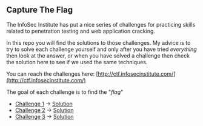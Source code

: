 Capture The Flag
----

The InfoSec Institute has put a nice series of challenges for practicing skills related to penetration testing and web application cracking.

In this repo you will find the solutions to those challenges. My advice is to try to solve each challenge yourself and only after you have tried _everything_ then look at the answer, or when you have solved a challenge then check the solution here to see if we used the same techniques.

You can reach the challenges here: [http://ctf.infosecinstitute.com/](http://ctf.infosecinstitute.com/)

The goal of each challenge is to find the "_flag_"
* [Challenge 1](http://ctf.infosecinstitute.com/levelone.php) -> [Solution](https://github.com/purefan/bilious-weasel/blob/master/ch01/Readme.md)
* [Challenge 2](http://ctf.infosecinstitute.com/leveltwo.php) -> [Solution](https://github.com/purefan/bilious-weasel/blob/master/ch02/Readme.md)
* [Challenge 3](http://ctf.infosecinstitute.com/levelthree.php) -> [Solution](https://github.com/purefan/bilious-weasel/blob/master/ch03/Readme.md)
